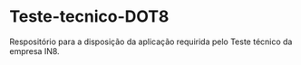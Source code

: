 # Teste-tecnico-DOT8
Respositório para a disposição da aplicação requirida pelo Teste técnico da empresa IN8.
